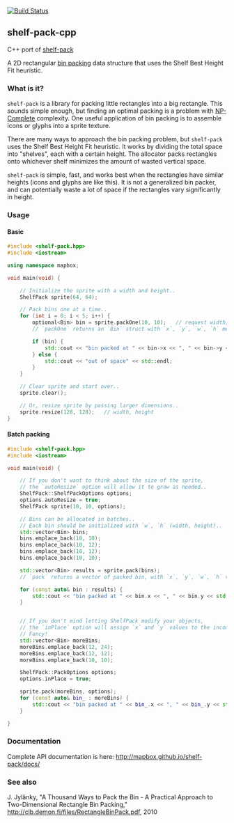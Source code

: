 [![Build Status](https://circleci.com/gh/mapbox/shelf-pack-cpp.svg?style=shield)](https://circleci.com/gh/mapbox/shelf-pack-cpp)

## shelf-pack-cpp

C++ port of [shelf-pack](https://github.com/mapbox/shelf-pack)

A 2D rectangular [bin packing](https://en.wikipedia.org/wiki/Bin_packing_problem)
data structure that uses the Shelf Best Height Fit heuristic.


### What is it?

`shelf-pack` is a library for packing little rectangles into a big rectangle.  This sounds simple enough,
but finding an optimal packing is a problem with [NP-Complete](https://en.wikipedia.org/wiki/NP-completeness)
complexity.  One useful application of bin packing is to assemble icons or glyphs into a sprite texture.

There are many ways to approach the bin packing problem, but `shelf-pack` uses the Shelf Best
Height Fit heuristic.  It works by dividing the total space into "shelves", each with a certain height.
The allocator packs rectangles onto whichever shelf minimizes the amount of wasted vertical space.

`shelf-pack` is simple, fast, and works best when the rectangles have similar heights (icons and glyphs
are like this).  It is not a generalized bin packer, and can potentially waste a lot of space if the
rectangles vary significantly in height.


### Usage

#### Basic

```cpp
#include <shelf-pack.hpp>
#include <iostream>

using namespace mapbox;

void main(void) {

    // Initialize the sprite with a width and height..
    ShelfPack sprite(64, 64);

    // Pack bins one at a time..
    for (int i = 0; i < 5; i++) {
        optional<Bin> bin = sprite.packOne(10, 10);   // request width, height
        // `packOne` returns an `Bin` struct with `x`, `y`, `w`, `h` members..

        if (bin) {
            std::cout << "bin packed at " << bin->x << ", " << bin->y << std::endl;
        } else {
            std::cout << "out of space" << std::endl;
        }
    }

    // Clear sprite and start over..
    sprite.clear();

    // Or, resize sprite by passing larger dimensions..
    sprite.resize(128, 128);   // width, height
}
```


#### Batch packing

```cpp
#include <shelf-pack.hpp>
#include <iostream>

void main(void) {

    // If you don't want to think about the size of the sprite,
    // the `autoResize` option will allow it to grow as needed..
    ShelfPack::ShelfPackOptions options;
    options.autoResize = true;
    ShelfPack sprite(10, 10, options);

    // Bins can be allocated in batches..
    // Each bin should be initialized with `w`, `h` (width, height)..
    std::vector<Bin> bins;
    bins.emplace_back(10, 10);
    bins.emplace_back(10, 12);
    bins.emplace_back(10, 12);
    bins.emplace_back(10, 10);

    std::vector<Bin> results = sprite.pack(bins);
    // `pack` returns a vector of packed bin, with `x`, `y`, `w`, `h` values..

    for (const auto& bin : results) {
        std::cout << "bin packed at " << bin.x << ", " << bin.y << std::endl;
    }


    // If you don't mind letting ShelfPack modify your objects,
    // the `inPlace` option will assign `x` and `y` values to the incoming Bins.
    // Fancy!
    std::vector<Bin> moreBins;
    moreBins.emplace_back(12, 24);
    moreBins.emplace_back(12, 12);
    moreBins.emplace_back(10, 10);

    ShelfPack::PackOptions options;
    options.inPlace = true;

    sprite.pack(moreBins, options);
    for (const auto& bin_ : moreBins) {
        std::cout << "bin packed at " << bin_.x << ", " << bin_.y << std::endl;
    }

}

```

### Documentation

Complete API documentation is here:  http://mapbox.github.io/shelf-pack/docs/


### See also

J. Jylänky, "A Thousand Ways to Pack the Bin - A Practical
Approach to Two-Dimensional Rectangle Bin Packing,"
http://clb.demon.fi/files/RectangleBinPack.pdf, 2010

